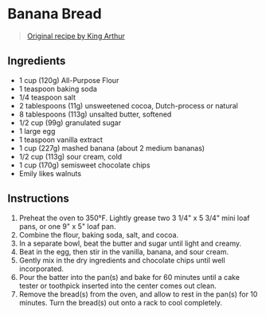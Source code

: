 # Banana Bread

> [Original recipe by King Arthur](https://www.kingarthurbaking.com/recipes/double-chocolate-banana-bread-recipe)

## Ingredients

* 1 cup (120g) All-Purpose Flour
* 1 teaspoon baking soda
* 1/4 teaspoon salt
* 2 tablespoons (11g) unsweetened cocoa, Dutch-process or natural
* 8 tablespoons (113g) unsalted butter, softened
* 1/2 cup (99g) granulated sugar
* 1 large egg
* 1 teaspoon vanilla extract
* 1 cup (227g) mashed banana (about 2 medium bananas)
* 1/2 cup (113g) sour cream, cold
* 1 cup (170g) semisweet chocolate chips
* Emily likes walnuts

## Instructions

1. Preheat the oven to 350°F. Lightly grease two 3 1/4" x 5 3/4" mini loaf pans, or one 9" x 5" loaf pan.
1. Combine the flour, baking soda, salt, and cocoa.
1. In a separate bowl, beat the butter and sugar until light and creamy.
1. Beat in the egg, then stir in the vanilla, banana, and sour cream.
1. Gently mix in the dry ingredients and chocolate chips until well incorporated.
1. Pour the batter into the pan(s) and bake for 60 minutes until a cake tester or toothpick inserted into the center comes out clean.
1. Remove the bread(s) from the oven, and allow to rest in the pan(s) for 10 minutes. Turn the bread(s) out onto a rack to cool completely.

